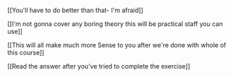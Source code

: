[[You'll have to do better than that- I'm afraid]]

[[I'm not gonna cover any boring theory this will be practical staff you can use]]

[[This will all make much more Sense to you after we're done with whole of this course]]

[[Read the answer after you've tried to complete the exercise]]